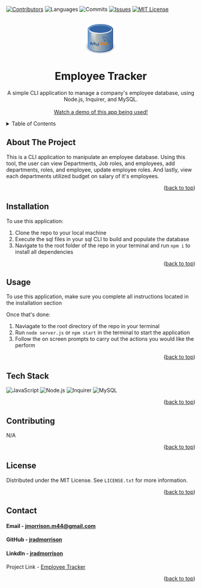 <!-- Improved compatibility of back to top link: See: https://github.com/othneildrew/Best-README-Template/pull/73 -->
<a name="readme-top"></a>
<!--
*** Thanks for checking out the Best-README-Template. If you have a suggestion
*** that would make this better, please fork the repo and create a pull request
*** or simply open an issue with the tag "enhancement".
*** Don't forget to give the project a star!
*** Thanks again! Now go create something AMAZING! :D
-->

<!-- PROJECT SHIELDS -->
<!--
*** I'm using markdown "reference style" links for readability.
*** Reference links are enclosed in brackets [ ] instead of parentheses ( ).
*** See the bottom of this document for the declaration of the reference variables
*** for contributors-url, forks-url, etc. This is an optional, concise syntax you may use.
*** https://www.markdownguide.org/basic-syntax/#reference-style-links
-->
[![Contributors][contributors-shield]][contributors-url]
![Languages][top-lang-shield]
![Commits][commits-shield]
[![Issues][issues-shield]][issues-url]
[![MIT License][license-shield]][license-url]


<!-- PROJECT LOGO -->
<br />
<div align="center">
  <a href="https://github.com/jradmorrison/employee-tracker">
    <img src="./Assets/logo.png" alt="Logo" width="80" height="80">
  </a>

<h1 align="center">Employee Tracker</h1>

  <p align="center">
    A simple CLI application to manage a company's employee database, using Node.js, Inquirer, and MySQL.
    <br><br>
    <a href="https://drive.google.com/file/d/1k8aslAOAJsRAgQufLTjNy7-pUbrzD5l1/view">Watch a demo of this app being used!</a>
  </p>
</div>


<!-- TABLE OF CONTENTS -->
<details>
  <summary>Table of Contents</summary>
  <ol>
    <li><a href="#about-the-project">About The Project</a></li>
    <li><a href="#installation">Installation</a></li>
    <li><a href="#usage">Usage</a></li>
    <li><a href="#contributing">Contributing</a></li>
    <li><a href="#license">License</a></li>
    <li><a href="#contact">Contact</a></li>
  </ol>
</details>


<!-- ABOUT THE PROJECT -->
## About The Project

This is a CLI application to manipulate an employee database. Using this tool, the user can view Departments, Job roles, and employees, add departments, roles, and employee, update employee roles. And lastly, view each departments utilized budget on salary of it's employees.


<p align="right">(<a href="#readme-top">back to top</a>)</p>

<!-- Installation instructions -->
## Installation

To use this application:


1. Clone the repo to your local machine
2. Execute the sql files in your sql CLI to build and populate the database
3. Navigate to the root folder of the repo in your terminal and run `npm i` to install all dependencies


<p align="right">(<a href="#readme-top">back to top</a>)</p>


<!-- USAGE EXAMPLES -->
## Usage

To use this application, make sure you complete all instructions located in the installation section  

Once that's done:
1. Naviagate to the root directory of the repo in your terminal
2. Run `node server.js` or `npm start` in the terminal to start the application
3. Follow the on screen prompts to carry out the actions you would like the perform


<p align="right">(<a href="#readme-top">back to top</a>)</p>


## Tech Stack

<a name="tech-stack"></a>
![JavaScript](https://img.shields.io/badge/JavaScript-%23F7DF1E.svg?style=for-the-badge&logo=javascript&logoColor=%23black)
![Node.js](https://img.shields.io/badge/Node.js-%23339933.svg?style=for-the-badge&logo=node.js&logoColor=%23white)
![Inquirer](https://img.shields.io/badge/Inquirer-%230472B6.svg?style=for-the-badge&logo=inquirer&logoColor=%23white)
![MySQL](https://img.shields.io/badge/MySQL-%234479A1.svg?style=for-the-badge&logo=mysql&logoColor=%23white)

<p align="right">(<a href="#readme-top">back to top</a>)</p>


<!-- CONTRIBUTING -->
## Contributing

N/A

<p align="right">(<a href="#readme-top">back to top</a>)</p>



<!-- LICENSE -->
## License

Distributed under the MIT License. See `LICENSE.txt` for more information.

<p align="right">(<a href="#readme-top">back to top</a>)</p>



<!-- CONTACT -->
## Contact

<h4>Email - <a href="mailto:jmorrison.m44@gmail.com">jmorrison.m44@gmail.com</a></h4>

<h4>GitHub - <a href="https://github.com/jradmorrison">jradmorrison</a></h4>

<h4>LinkdIn - <a href="https://linkedin.com/in/jradmorrison">jradmorrison</a></h4>

Project Link - [Employee Tracker](https://github.com/jradmorrison/employee-tracker)

<p align="right">(<a href="#readme-top">back to top</a>)</p>


<!-- MARKDOWN LINKS & IMAGES -->
<!-- https://www.markdownguide.org/basic-syntax/#reference-style-links -->
[contributors-shield]: https://img.shields.io/github/contributors/jradmorrison/employee-tracker.svg?style=for-the-badge
[contributors-url]: https://github.com/jradmorrison/employee-tracker/graphs/contributors
[forks-shield]: https://img.shields.io/github/forks/jradmorrison/employee-tracker.svg?style=for-the-badge
[forks-url]: https://github.com/jradmorrison/employee-tracker/network/members
[stars-shield]: https://img.shields.io/github/stars/jradmorrison/employee-tracker.svg?style=for-the-badge
[stars-url]: https://github.com/jradmorrison/employee-tracker/stargazers
[issues-shield]: https://img.shields.io/github/issues/jradmorrison/employee-tracker.svg?style=for-the-badge
[issues-url]: https://github.com/jradmorrison/employee-tracker/issues
[license-shield]: https://img.shields.io/github/license/jradmorrison/employee-tracker.svg?style=for-the-badge
[license-url]: https://github.com/jradmorrison/employee-tracker/blob/master/LICENSE.txt
[linkedin-shield]: https://img.shields.io/badge/-LinkedIn-black.svg?style=for-the-badge&logo=linkedin&colorB=555
[linkedin-url]: https://linkedin.com/in/jradmorrison
[product-screenshot]: images/screenshot.png
[Next.js]: https://img.shields.io/badge/next.js-000000?style=for-the-badge&logo=nextdotjs&logoColor=white
[Next-url]: https://nextjs.org/
[React.js]: https://img.shields.io/badge/React-20232A?style=for-the-badge&logo=react&logoColor=61DAFB
[React-url]: https://reactjs.org/
[Vue.js]: https://img.shields.io/badge/Vue.js-35495E?style=for-the-badge&logo=vuedotjs&logoColor=4FC08D
[Vue-url]: https://vuejs.org/
[Angular.io]: https://img.shields.io/badge/Angular-DD0031?style=for-the-badge&logo=angular&logoColor=white
[Angular-url]: https://angular.io/
[Svelte.dev]: https://img.shields.io/badge/Svelte-4A4A55?style=for-the-badge&logo=svelte&logoColor=FF3E00
[Svelte-url]: https://svelte.dev/
[Laravel.com]: https://img.shields.io/badge/Laravel-FF2D20?style=for-the-badge&logo=laravel&logoColor=white
[Laravel-url]: https://laravel.com
[Bootstrap.com]: https://img.shields.io/badge/Bootstrap-563D7C?style=for-the-badge&logo=bootstrap&logoColor=white
[Bootstrap-url]: https://getbootstrap.com
[JQuery.com]: https://img.shields.io/badge/jQuery-0769AD?style=for-the-badge&logo=jquery&logoColor=white
[JQuery-url]: https://jquery.com 
[top-lang-shield]: https://img.shields.io/github/languages/top/jradmorrison/employee-tracker.svg?style=for-the-badge
[commits-shield]: https://img.shields.io/github/commit-activity/t/jradmorrison/employee-tracker.svg?style=for-the-badge
